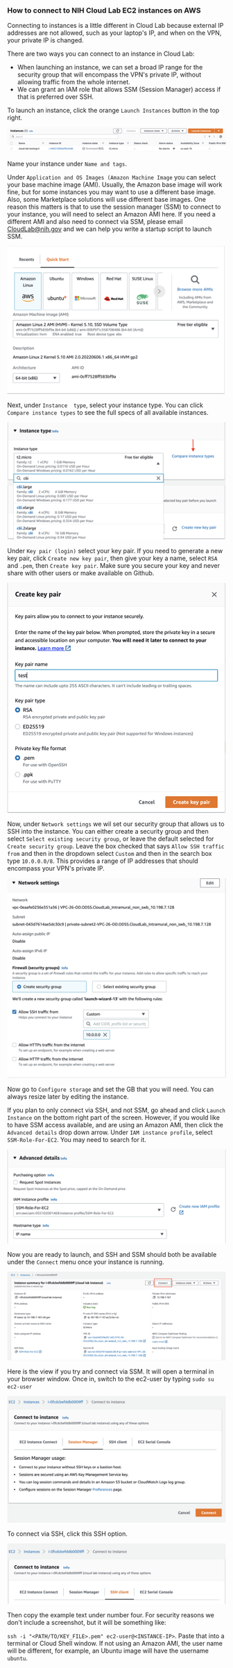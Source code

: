### How to connect to NIH Cloud Lab EC2 instances on AWS
Connecting to instances is a little different in Cloud Lab because external IP addresses are not allowed, such as your laptop's IP, and when on the VPN,
your private IP is changed. 

There are two ways you can connect to an instance in Cloud Lab:
+ When launching an instance, we can set a broad IP range for the security group that will encompass the VPN's private IP, without allowing traffic from the whole internet.
+ We can grant an IAM role that allows SSM (Session Manager) access if that is preferred over SSH.

To launch an instance, click the orange `Launch Instances` button in the top right. 

![launch_instance](/docs/images/launch_instance.png)

Name your instance under `Name and tags`.

Under `Application and OS Images (Amazon Machine Image` you can select your base machine image (AMI). Usually, the Amazon base image will work fine, but for some instances you may want to use a different base image. Also, some Marketplace solutions will use different base images. One reason this matters is that to use the session manager (SSM) to connect to your instance, you will need to select an Amazon AMI here. If you need a different AMI and also need to connect via SSM, please email CloudLab@nih.gov and we can help you write a startup script to launch SSM.

![AMI](/docs/images/AMI.png)

Next, under `Instance  type`, select your instance type. You can click `Compare instance types` to see the full specs of all available instances. 

![instance_type](/docs/images/instance_type.png)

Under `Key pair (login)` select your key pair. If you need to generate a new key pair, click `Create new key pair`, then give your key a name, select `RSA` and `.pem`, then `Create key pair`. Make sure you secure your key and never share with other users or make available on Github. 

![new_key](/docs/images/new_key.png)

Now, under `Network settings` we wil set our security group that allows us to SSH into the instance. You can either create a security group and then select `Select existing security group`, or leave the default selected for `Create security group`. Leave the box checked that says `Allow SSH traffic from` and then in the dropdown select `Custom` and then in the search box type `10.0.0.0/8`. This provides a range of IP addresses that should encompass your VPN's private IP. 

![IP_range](/docs/images/IP_range.png)

Now go to `Configure storage` and set the GB that you will need. You can always resize later by editing the instance.

If you plan to only connect via SSH, and not SSM, go ahead and click `Launch Instance` on the bottom right part of the screen. However, if you would like to have SSM access available, and are using an Amazon AMI, then click the `Advanced details` drop down arrow. Under `IAM instance profile`, select `SSM-Role-For-EC2`. You may need to search for it. 

![IAM](/docs/images/IAM_SSM_role.png)

Now you are ready to launch, and SSH and SSM should both be available under the `Connect` menu once your instance is running. 

![connect](/docs/images/connect_ec2.png)

Here is the view if you try and connect via SSM. It will open a terminal in your browser window. Once in, switch to the ec2-user by typing `sudo su ec2-user`

![SSM](/docs/images/SSM.png)

To connect via SSH, click this SSH option.

![SSH](/docs/images/SSH.png)

Then copy the example text under number four. For security reasons we don't include a screenshot, but it will be something like: 

`ssh -i "<PATH/TO/KEY_FILE>.pem" ec2-user@<INSTANCE-IP>`. Paste that into a terminal or Cloud Shell window. If not using an Amazon AMI, the user name will be different, for example, an Ubuntu image will have the username `ubuntu`. 




